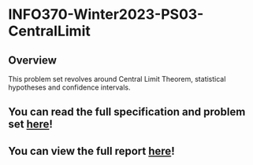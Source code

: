 # INFO370-Winter2023-PS03-CentralLimit

## Overview
This problem set revolves around Central Limit Theorem, statistical hypotheses and confidence intervals.

## You can read the full specification and problem set [here](https://github.com/zkornas/INFO370-Winter2023-PS03-CentralLimit/blob/main/ps03-clt-hypotheses.pdf)!

## You can view the full report [here](https://zkornas.github.io/INFO370-Winter2023-PS03-CentralLimit/)!
